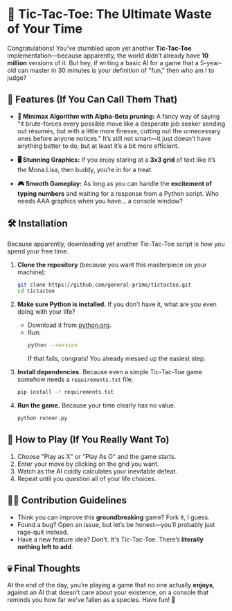 # 🚀 Tic-Tac-Toe: The Ultimate Waste of Your Time

Congratulations! You've stumbled upon yet another **Tic-Tac-Toe** implementation—because apparently, the world didn’t already have **10 million** versions of it. But hey, if writing a basic AI for a game that a 5-year-old can master in 30 minutes is your definition of "fun," then who am I to judge?

## 🤡 Features (If You Can Call Them That)

- **🔮 Minimax Algorithm with Alpha-Beta pruning:** A fancy way of saying "it brute-forces every possible move like a desperate job seeker sending out résumés, but with a little more finesse, cutting out the unnecessary ones before anyone notices." It’s still not smart—it just doesn’t have anything better to do, but at least it’s a bit more efficient.

- **🖥️ Stunning Graphics:** If you enjoy staring at a **3x3 grid** of text like it’s the Mona Lisa, then buddy, you’re in for a treat.

- **🎮 Smooth Gameplay:** As long as you can handle the **excitement of typing numbers** and waiting for a response from a Python script. Who needs AAA graphics when you have… a console window?

## 🛠️ Installation

Because apparently, downloading yet another Tic-Tac-Toe script is how you spend your free time.

1. **Clone the repository** (because you want this masterpiece on your machine):

   ```sh
   git clone https://github.com/general-prime/tictactoe.git
   cd tictactoe
   ```

2. **Make sure Python is installed.** If you don’t have it, what are you even doing with your life?

   - Download it from [python.org](https://www.python.org/downloads/).
   - Run:
     ```sh
     python --version
     ```
     If that fails, congrats! You already messed up the easiest step.

3. **Install dependencies.** Because even a simple Tic-Tac-Toe game somehow needs a `requirements.txt` file.

   ```sh
   pip install -r requirements.txt
   ```

4. **Run the game.** Because your time clearly has no value.
   ```sh
   python runner.py
   ```

## 🚷 How to Play (If You Really Want To)

1. Choose "Play as X" or "Play As O" and the game starts.
1. Enter your move by clicking on the grid you want.
1. Watch as the AI coldly calculates your inevitable defeat.
1. Repeat until you question all of your life choices.

## 🤦‍♂️ Contribution Guidelines

- Think you can improve this **groundbreaking** game? Fork it, I guess.
- Found a bug? Open an issue, but let’s be honest—you’ll probably just rage-quit instead.
- Have a new feature idea? Don't. It's Tic-Tac-Toe. There’s **literally nothing left to add**.

## 💀 Final Thoughts

At the end of the day, you’re playing a game that no one actually **enjoys**, against an AI that doesn’t care about your existence, on a console that reminds you how far we’ve fallen as a species. Have fun! 🎉
